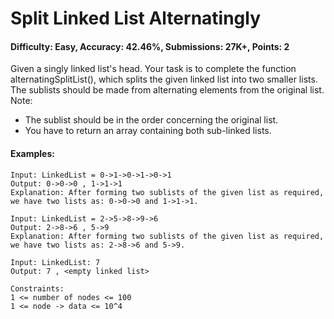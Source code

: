 # Split Linked List Alternatingly
#### Difficulty: Easy, Accuracy: 42.46%, Submissions: 27K+, Points: 2

Given a singly linked list's head. Your task is to complete the function alternatingSplitList(), which splits the given linked list into two smaller lists. The sublists should be made from alternating elements from the original list.
<br>
Note: 

  - The sublist should be in the order concerning the original list.
  - You have to return an array containing both sub-linked lists.

#### Examples:
```
Input: LinkedList = 0->1->0->1->0->1
Output: 0->0->0 , 1->1->1
Explanation: After forming two sublists of the given list as required, we have two lists as: 0->0->0 and 1->1->1.
```
```
Input: LinkedList = 2->5->8->9->6
Output: 2->8->6 , 5->9
Explanation: After forming two sublists of the given list as required, we have two lists as: 2->8->6 and 5->9.
```
```
Input: LinkedList: 7 
Output: 7 , <empty linked list>
```
```
Constraints:
1 <= number of nodes <= 100
1 <= node -> data <= 10^4
```

